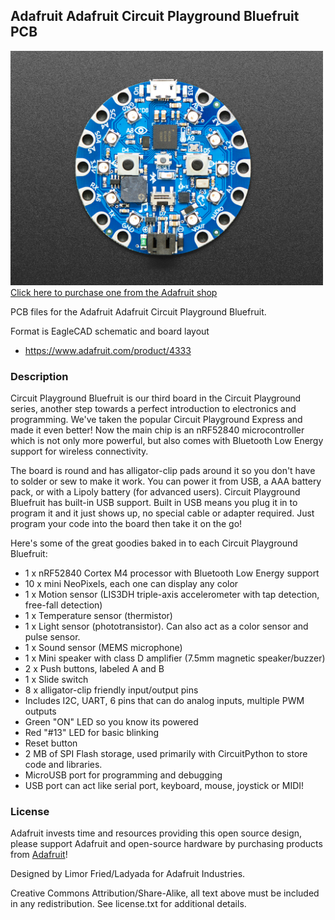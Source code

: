 ## Adafruit Adafruit Circuit Playground Bluefruit PCB

<a href="http://www.adafruit.com/products/4333"><img src="assets/4333.jpg?raw=true" width="500px"><br/>
Click here to purchase one from the Adafruit shop</a>

PCB files for the Adafruit Adafruit Circuit Playground Bluefruit. 

Format is EagleCAD schematic and board layout
* https://www.adafruit.com/product/4333

### Description

Circuit Playground Bluefruit is our third board in the Circuit Playground series, another step towards a perfect introduction to electronics and programming. We've taken the popular Circuit Playground Express and made it even better! Now the main chip is an nRF52840 microcontroller which is not only more powerful, but also comes with Bluetooth Low Energy support for wireless connectivity.

The board is round and has alligator-clip pads around it so you don't have to solder or sew to make it work. You can power it from USB, a AAA battery pack, or with a Lipoly battery (for advanced users). Circuit Playground Bluefruit has built-in USB support. Built in USB means you plug it in to program it and it just shows up, no special cable or adapter required. Just program your code into the board then take it on the go!

Here's some of the great goodies baked in to each Circuit Playground Bluefruit:

* 1 x nRF52840 Cortex M4 processor with Bluetooth Low Energy support
* 10 x mini NeoPixels, each one can display any color
* 1 x Motion sensor (LIS3DH triple-axis accelerometer with tap detection, free-fall detection)
* 1 x Temperature sensor (thermistor)
* 1 x Light sensor (phototransistor). Can also act as a color sensor and pulse sensor.
* 1 x Sound sensor (MEMS microphone)
* 1 x Mini speaker with class D amplifier (7.5mm magnetic speaker/buzzer)
* 2 x Push buttons, labeled A and B
* 1 x Slide switch
* 8 x alligator-clip friendly input/output pins
* Includes I2C, UART, 6 pins that can do analog inputs, multiple PWM outputs
* Green "ON" LED so you know its powered
* Red "#13" LED for basic blinking
* Reset button
* 2 MB of SPI Flash storage, used primarily with CircuitPython to store code and libraries.
* MicroUSB port for programming and debugging
* USB port can act like serial port, keyboard, mouse, joystick or MIDI!

### License

Adafruit invests time and resources providing this open source design, please support Adafruit and open-source hardware by purchasing products from [Adafruit](https://www.adafruit.com)!

Designed by Limor Fried/Ladyada for Adafruit Industries.

Creative Commons Attribution/Share-Alike, all text above must be included in any redistribution. 
See license.txt for additional details.
